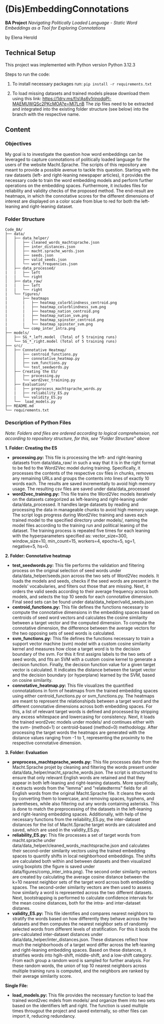 # (Dis)EmbeddingConnotations

**BA Project** *Navigating Politically Loaded Language - Static Word Embeddings as a Tool for Exploring Connotations* 

by Elena Herold

## Technical Setup
This project was implemented with Python version Python 3.12.3

Steps to run the code: 

1. To install necessary packages run:
`pip install -r requirements.txt`

2. To load missing datasets and trained models please download them using this link: https://1drv.ms/f/s!As6v1rinodqPl-MAEMUWQSc2PKcMOA?e=Ml7LnB
The zip files need to be extracted and integrated into the existing folder structure (see below) into the branch with the respective name. 

## Content
### Objectives

My goal is to investigate the question how word embeddings can be leveraged to capture connotations of politically loaded language for the users of the website Macht.Sprache. The scripts of this repository are meant to provide a possible avenue to tackle this question. Starting with the raw datasets (left- and right-leaning newspaper articles), it provides the necessary code to train the word embedding models and perform further operations on the embedding spaces. Furthermore, it includes files for reliability and validity checks of the proposed method. The end-result are heatmaps, in which the connotative scores for the different dimensions of interest are displayed on a color scale from blue to red for both the left-leaning and right-leaning dataset. 
### Folder Structure
```
Code_BA/
├── data/
│   ├── data_helper/
│   │   ├── cleaned_words_machtsprache.json
│   │   ├── inter_distances.json
│   │   ├── macht.sprache_words.json
│   │   ├── seeds.json
│   │   ├── valid_seeds.json
│   │   └── word_frequencies.json
│   ├── data_processed/
|   |   ├── left 
|   |   └── right
│   ├── data_raw/
|   |   ├── left 
|   |   └── right
|   └── figures/
|       ├── heatmaps
|       |   ├── heatmap_colorblindness_centroid.png
|       |   ├── heatmap_colorblindness_svm.png
|       |   ├── heatmap_nation_centroid.png
|       |   ├── heatmap_nation_svm.png
|       |   ├── heatmap_spinster_centroid.png
|       |   └── heatmap_spinster_svm.png
|       └── comp_inter_intra.png
├── models/
│   ├── SG_*_left.model  (Total of 5 training runs)
│   └── SG_*_right.model (Total of 5 training runs) 
├── src/
│   ├── Connotative Heatmap/
│   │   ├── centroid_functions.py
│   │   ├── connotative_heatmap.py
│   │   ├── svm_functions.py
│   │   └── test_seedwords.py
│   ├── Creating the ES/
│   │   ├── processing.py
│   │   └── word2vec_training.py
│   ├── Evaluation/
│   |   ├── preprocess_machtsprache_words.py
│   |   ├── reliability_ES.py
│   |   └── validity_ES.py
│   └──  load_models.py
├── README.md
└── requirements.txt
```

### Description of Python Files
*Note: Folders and files are ordered according to logical comprehension, not according to repository structure, for this, see "Folder Structure" above*

**1. Folder: Creating the ES**
  - **processing.py:** This file is processing the left- and right-leaning datasets from data/data_raw/ in such a way that it is in the right format to be fed to the Word2Vec model during training. Specifically, it processes the contents of the respective csv files in chunks, removes any remaining URLs and groups the contents into lines of exactly 10 words each. The results are saved incrementally to avoid high memory usage. The resulting csv files are saved under data/data_processed
  - **word2vec_training.py:** This file trains the Word2Vec models iteratively on the datasets categorized as left-leaning and right-leaning under data/data_processed. It handles large datasets by reading and processing the data in manageable chunks to avoid high memory usage. The script logs progress during Word2Vec training and saves each trained model to the specified directory under models/, naming the model files according to the training run and political leaning of the dataset. The training process is repeated five times for each leaning with the hyperparameters specified as: vector_size=300, window_size=10, min_count=15, workers=4, epochs=5, sg=1, negative=5, hs=0.
    
**2. Folder: Connotative heatmap**
  - **test_seedwords.py:** This file performs the validation and filtering process on the original selection of seed words under data/data_helper/seeds.json across the two sets of Word2Vec models. It loads the models and seeds, checks if the seed words are present in the models' vocabularies, and filters out those that are missing. Next, it orders the valid seeds according to their average frequency across both models, and selects the top 10 seeds for each connotative dimension. Final seed sets can be found under data/data_helper/valid_seeds.json
  - **centroid_functions.py:** This file defines the functions necessary to compute the connotative dimensions in the embedding spaces based on centroids of seed word vectors and calculates the cosine similarity between a target vector and the computed dimension. To compute the connotative dimension, the difference between the average vectors for the two opposing sets of seed words is calculated. 
  - **svm_functions.py:** This file defines the functions necessary to train a support vector machine (svm) model with a custom cosine similarity kernel and measures how close a target word is to the decision boundary of the svm. For this it first assigns labels to the two sets of seed words, and fits an SVM with a custom cosine kernel to generate a decision function. Finally, the decision function value for a given target vector is calculated. It indicates the distance between the target vector and the decision boundary (or hyperplane) learned by the SVM, based on cosine similarity. 
  - **connotative_heatmap.py:** This file visualizes the quantified connotatations in form of heatmaps from the trained embedding spaces using either centroid_functions.py or svm_functions.py. The heatmaps are meant to represent the relationshipds between a target word and the different connotative dimensions across both embedding spaces. For this, a list of relevant target words is defined and processed by stripping any excess whitespace and lowercasing for consistency. Next, it loads the trained word2vec models under models/ and continues either with the svm- (method=1) or centroid-based (method=0) methodology. After processing the target words the heatmaps are generated with the distance values ranging from -1 to 1, representing the proximity to the respective connotative dimension. 
    
**3. Folder: Evaluation**
  - **preprocess_machtsprache_words.py:** This file processes data from the Macht.Sprache projet by cleaning and filtering the words present under data/data_helper/macht_sprache_words.json. The script is structured to ensure that only relevant English words are retained and that they appear in both left-leaning and right-leaning datasets. More specifically, it extracts words from the "lemma" and "relatedterms" fields for all English words from the original Macht.Sprache file. It cleans the words by converting them to lowercase, and removing spaces, hyphens, and parentheses, while also filtering out any words containing asterisks. This is done to match the preprocessing of the datasets in the left-leaning and right-leaning embedding spaces. Additionally, with help of the necessary functions from the reliability_ES.py, the inter-dataset distances for the list of Macht.Sprache target words are calculated and saved, which are used in the validity_ES.py. 
  - **reliability_ES.py:** This file processes a set of target words from macht.sprache under data/data_helper/cleaned_words_machtsprache.json and calculates their second-order similarity vectors using the trained embedding spaces to quantify shifts in local neighborhood embeddings. The shifts are calculated both within and between datasets and then visualized using boxplots (the figure is saved under data/figures/comp_inter_intra.png). The second order similarity vectors are created by calculating the average cosine distance between the k=10 nearest neighbor sets of the target word across both embedding spaces. The second-order similarity vectors are then used to assess how similarly a word is represented across the two different datasets. Next, bootstrapping is performed to calculate confidence intervals for the mean cosine distances, both for the intra- and inter-dataset distanes. 
  - **validity_ES.py:** This file identifies and compares nearest neighbors to stratify the words based on how differently they behave across the two datasets and then computes the nearest neighbor sets of randomly selected words from different levels of stratification. For this it laods the pre-calculated inter-dataset distances under data/data_helper/inter_distances.json. These distances reflect how much the neighborhoods of a target word differ across the left-leaning and right-leaning embedding spaces. Based on these distances, it stratifies words into hgih-shift, middle-shift, and a low-shift category. From each group a random word is sampled for further analysis. For these random words, the union of top 10 nearest neighbors across multiple training runs is computed, and the neighbors are ranked by their average similarity score. 
    
**Single File:**
  - **load_models.py:** This file provides the necessary function to load the trained word2vec mdels from models/ and organize them into two sets based on the identifiers left and right. The function is used multiple times througout the project and saved externally, so other files can import it, reducing redundancy. 


